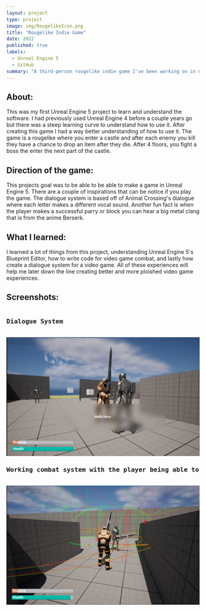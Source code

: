 ```yaml
---
layout: project
type: project
image: img/RougelikeIcon.png
title: "Rougelike Indie Game"
date: 2022
published: true
labels:
  - Unreal Engine 5
  - GitHub
summary: "A third-person rougelike indie game I've been working on in my free time."
---
```

<h2 id="introduction">About:</h2>
This was my first Unreal Engine 5 project to learn and understand the software. I had previously used Unreal Engine 4 before a couple years go but there was a steep learning curve to understand how to use it. After creating this game I had a way better understanding of how to use it. The game is a rougelike where you enter a castle and after each enemy you kill they have a chance to drop an item after they die. After 4 floors, you fight a boss the enter the next part of the castle.

<h2 id="introduction">Direction of the game:</h2>
This projects goal was to be able to be able to make a game in Unreal Engine 5. There are a couple of inspirations that can be notice if you play the game. The dialogue system is based off of Animal Crossing's dialogue where each letter makes a different vocal sound. Another fun fact is when the player makes a successful parry or block you can hear a big metal clang that is from the anime Berserk.

<h2 id="introduction">What I learned:</h2>
I learned a lot of things from this project, understanding Unreal Engine 5's Blueprint Editor, how to write code for video game combat, and lastly how create a dialogue system for a video game. All of these experiences will help me later down the line creating better and more ploished video game experiences. 


<h2 id="introduction">Screenshots:</h2>
<pre>
<h3 id="introduction">Dialogue System</h3>
<img class="img-fluid" src="../img/RougelikeScreenshot1.png">
<h3 id="introduction">Working combat system with the player being able to attack, parry, and block</h3>
<img class="img-fluid" src="../img/RougelikeScreenshot2.png">
</pre>




